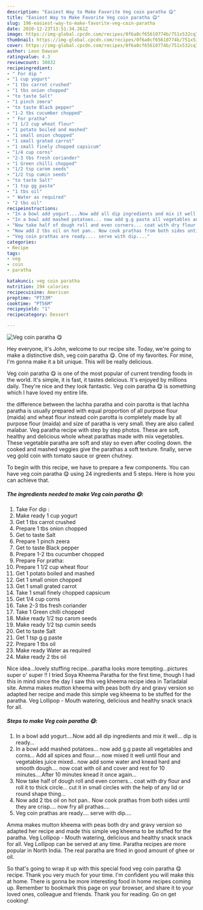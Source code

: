 ```yaml
---
description: "Easiest Way to Make Favorite Veg coin paratha 😋"
title: "Easiest Way to Make Favorite Veg coin paratha 😋"
slug: 196-easiest-way-to-make-favorite-veg-coin-paratha
date: 2020-12-23T13:51:34.261Z
image: https://img-global.cpcdn.com/recipes/0f6a0cf65610774b/751x532cq70/veg-coin-paratha-😋-recipe-main-photo.jpg
thumbnail: https://img-global.cpcdn.com/recipes/0f6a0cf65610774b/751x532cq70/veg-coin-paratha-😋-recipe-main-photo.jpg
cover: https://img-global.cpcdn.com/recipes/0f6a0cf65610774b/751x532cq70/veg-coin-paratha-😋-recipe-main-photo.jpg
author: Leon Dawson
ratingvalue: 4.3
reviewcount: 30832
recipeingredient:
- " For dip "
- "1 cup yogurt"
- "1 tbs carrot crushed"
- "1 tbs onion chopped"
- "to taste Salt"
- "1 pinch zeera"
- "to taste Black pepper"
- "1-2 tbs cucumber chopped"
- " For pratha"
- "1 1/2 cup wheat flour"
- "1 potato boiled and mashed"
- "1 small onion chopped"
- "1 small grated carrot"
- "1 small finely chopped capsicum"
- "1/4 cup corns"
- "2-3 tbs fresh coriander"
- "1 Green chilli chopped"
- "1/2 tsp carom seeds"
- "1/2 tsp cumin seeds"
- "to taste Salt"
- "1 tsp gg paste"
- "1 tbs oil"
- " Water as required"
- "2 tbs oil"
recipeinstructions:
- "In a bowl add yogurt....Now add all dip ingredients and mix it well... dip is ready..."
- "In a bowl add mashed potatoes... now add g.g paste all vegetables and corns... Add all spices and flour.... now mixed it well until flour and vegetables juice mixed.. now add some water and knead hard and smooth dough.... now coat with oil and cover and rest for 10 minutes....After 10 minutes knead it once again..."
- "Now take half of dough roll and even corners... coat with dry flour and roll it to thick circle... cut it in small circles with the help of any lid or round shape thing..."
- "Now add 2 tbs oil on hot pan.. Now cook prathas from both sides until they are crisp.... now fry all prathas...."
- "Veg coin prathas are ready.... serve with dip...."
categories:
- Recipe
tags:
- veg
- coin
- paratha

katakunci: veg coin paratha 
nutrition: 194 calories
recipecuisine: American
preptime: "PT33M"
cooktime: "PT56M"
recipeyield: "1"
recipecategory: Dessert

---
```



![Veg coin paratha 😋](https://img-global.cpcdn.com/recipes/0f6a0cf65610774b/751x532cq70/veg-coin-paratha-😋-recipe-main-photo.jpg)

Hey everyone, it's John, welcome to our recipe site. Today, we're going to make a distinctive dish, veg coin paratha 😋. One of my favorites. For mine, I'm gonna make it a bit unique. This will be really delicious.

Veg coin paratha 😋 is one of the most popular of current trending foods in the world. It's simple, it is fast, it tastes delicious. It's enjoyed by millions daily. They're nice and they look fantastic. Veg coin paratha 😋 is something which I have loved my entire life.

the difference between the lachha paratha and coin parotta is that lachha paratha is usually prepared with equal proportion of all purpose flour (maida) and wheat flour instead coin parotta is completely made by all purpose flour (maida) and size of paratha is very small. they are also called malabar. Veg paratha recipe with step by step photos. These are soft, healthy and delicious whole wheat parathas made with mix vegetables. These vegetable paratha are soft and stay so even after cooling down. the cooked and mashed veggies give the parathas a soft texture. finally, serve veg gold coin with tomato sauce or green chutney.


To begin with this recipe, we have to prepare a few components. You can have veg coin paratha 😋 using 24 ingredients and 5 steps. Here is how you can achieve that.

<!--inarticleads1-->

##### The ingredients needed to make Veg coin paratha 😋:

1. Take  For dip :
1. Make ready 1 cup yogurt
1. Get 1 tbs carrot crushed
1. Prepare 1 tbs onion chopped
1. Get to taste Salt
1. Prepare 1 pinch zeera
1. Get to taste Black pepper
1. Prepare 1-2 tbs cucumber chopped
1. Prepare  For pratha:
1. Prepare 1 1/2 cup wheat flour
1. Get 1 potato boiled and mashed
1. Get 1 small onion chopped
1. Get 1 small grated carrot
1. Take 1 small finely chopped capsicum
1. Get 1/4 cup corns
1. Take 2-3 tbs fresh coriander
1. Take 1 Green chilli chopped
1. Make ready 1/2 tsp carom seeds
1. Make ready 1/2 tsp cumin seeds
1. Get to taste Salt
1. Get 1 tsp g.g paste
1. Prepare 1 tbs oil
1. Make ready  Water as required
1. Make ready 2 tbs oil


Nice idea…lovely stuffing recipe…paratha looks more tempting…pictures super o&#39; super !! I tried Soya Kheema Paratha for the first time, though I had this in mind since the day I saw this veg kheema recipe idea in Tarladalal site. Amma makes mutton kheema with peas both dry and gravy version so adapted her recipe and made this simple veg kheema to be stuffed for the paratha. Veg Lollipop - Mouth watering, delicious and healthy snack snack for all. 

<!--inarticleads2-->

##### Steps to make Veg coin paratha 😋:

1. In a bowl add yogurt....Now add all dip ingredients and mix it well... dip is ready...
1. In a bowl add mashed potatoes... now add g.g paste all vegetables and corns... Add all spices and flour.... now mixed it well until flour and vegetables juice mixed.. now add some water and knead hard and smooth dough.... now coat with oil and cover and rest for 10 minutes....After 10 minutes knead it once again...
1. Now take half of dough roll and even corners... coat with dry flour and roll it to thick circle... cut it in small circles with the help of any lid or round shape thing...
1. Now add 2 tbs oil on hot pan.. Now cook prathas from both sides until they are crisp.... now fry all prathas....
1. Veg coin prathas are ready.... serve with dip....


Amma makes mutton kheema with peas both dry and gravy version so adapted her recipe and made this simple veg kheema to be stuffed for the paratha. Veg Lollipop - Mouth watering, delicious and healthy snack snack for all. Veg Lollipop can be served at any time. Paratha recipes are more popular in North India. The real paratha are fried in good amount of ghee or oil. 

So that's going to wrap it up with this special food veg coin paratha 😋 recipe. Thank you very much for your time. I'm confident you will make this at home. There is gonna be more interesting food in home recipes coming up. Remember to bookmark this page on your browser, and share it to your loved ones, colleague and friends. Thank you for reading. Go on get cooking!
